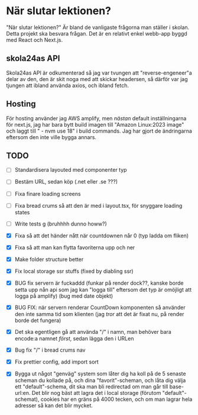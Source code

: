 # När slutar lektionen?

"När slutar lektionen?" Är bland de vanligaste frågorna man ställer i skolan. Detta projekt ska besvara frågan. Det är en relativt enkel webb-app byggd med React och Next.js.

## skola24as API

Skola24as API är odkumenterad så jag var tvungen att "reverse-engeneer"a delar av den, den är skit noga med att skickar headersen, så därför var jag tjungen att ibland använda axios, och ibland fetch.

## Hosting

För hosting använder jag AWS amplify, men _nästan_ default inställningarna för next.js, jag har bara bytt build imagen till "Amazon Linux:2023 image" och laggt till " - nvm use 18" i build commands. Jag har gjort de ändringarna eftersom den inte ville bygga annars.

## TODO

- [ ] Standardisera layouted med componenter typ
- [ ] Bestäm URL, sedan köp (.net eller .se ???)
- [ ] Fixa finare loading screens
- [ ] Fixa bread crums så att den är med i layout.tsx, för snyggare loading states
- [ ] Write tests g (bruhhhh dunno howw?)

- [x] Fixa så att det händer nått när countdownen når 0 (typ ladda om fliken)
- [x] Fixa så att man kan flytta favoriterna upp och ner
- [x] Make folder structure better
- [x] Fix local storage ssr stuffs (fixed by diabling ssr)
- [x] BUG fix servern är fuckaddd (funkar på render dock??, kanske borde setta upp nån api som jag kan "logga till" eftersom det typ är omöjligt att logga på amplify) (bug med date objekt)
- [x] BUG FIX: när servern renderar CountDown komponenten så använder den inte samma tid som klienten (jag _tror_ att det är fixat nu, på render borde det fungera)
- [x] Det ska egentligen gå att använda "/" i namn, man behöver bara encode:a namnet _först_, sedan lägga den i URLen
- [x] Bug fix "/" i bread crums nav
- [x] Fix prettier config, add import sort
- [x] Bygga ut något "genväg" system som låter dig ha koll på de 5 senaste scheman du kollade på, och dina "favorit"-scheman, och låta dig välja ett "default"-schema, dit ska man bli redirectad om man går till base-url:en. Det blir nog bäst att lagra det i local storage (förutom "default"-schemat), cookies har en gräns på 4000 tecken, och om man lagrar hela adresser så kan det blir mycket.
